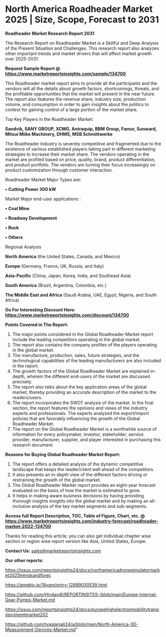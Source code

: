  # North America Roadheader Market 2025 | Size, Scope, Forecast to 2031

<strong>Roadheader Market Research Report 2031</strong>

The Research Report on Roadheader Market is a Skillful and Deep Analysis of the Present Situation and Challenges. This research report also analyzes other important trends and market drivers that will affect market growth over 2025-2031.

<strong>Request Sample Report @ <a href=https://www.marketreportsinsights.com/sample/134700>https://www.marketreportsinsights.com/sample/134700</a></strong>

This Roadheader market report aims to provide all the participants and the vendors will all the details about growth factors, shortcomings, threats, and the profitable opportunities that the market will present in the near future. The report also features the revenue share, industry size, production volume, and consumption in order to gain insights about the politics to contest for gaining control of a large portion of the market share.

Top Key Players in the Roadheader Market:

<strong>Sandvik, SANY GROUP, XCMG, Antraquip, BBM Group, Famur, Sunward, Mitsui Miike Machinery, DHMS, MSB Schmittwerke</strong>

The Roadheader Industry is severely competitive and fragmented due to the existence of various established players taking part in different marketing strategies to increase their market share. The vendors operating in the market are profiled based on price, quality, brand, product differentiation, and product portfolio. The vendors are turning their focus increasingly on product customization through customer interaction.

Roadheader Market Major Types are:

<strong>• Cutting Power 300 kW</strong>

Market Major end-user applications :

<strong>• Coal Mine

• Roadway Development

• Rock

• Others</strong>

Regional Analysis

</u><strong><b>North America</b></strong> (the United States, Canada, and Mexico)

<strong><b>Europe </b></strong>(Germany, France, UK, Russia, and Italy)

<strong><b>Asia-Pacific</b></strong> (China, Japan, Korea, India, and Southeast Asia)

<strong><b>South America</b></strong> (Brazil, Argentina, Colombia, etc.)

<strong><b>The Middle East and Africa</b></strong> (Saudi Arabia, UAE, Egypt, Nigeria, and South Africa)

<strong>Go For Interesting Discount Here: <a href=https://www.marketreportsinsights.com/discount/134700>https://www.marketreportsinsights.com/discount/134700</a></strong>

<strong>Points Covered in The Report:</strong>
<ol>
  <li>The major points considered in the Global Roadheader Market report include the leading competitors operating in the global market.</li>
  <li>The report also contains the company profiles of the players operating in the global market.</li>
  <li>The manufacture, production, sales, future strategies, and the technological capabilities of the leading manufacturers are also included in the report.</li>
  <li>The growth factors of the Global Roadheader Market are explained in-depth, wherein the different end-users of the market are discussed precisely.</li>
  <li>The report also talks about the key application areas of the global market, thereby providing an accurate description of the market to the readers/users.</li>
  <li>The report incorporates the SWOT analysis of the market. In the final section, the report features the opinions and views of the industry experts and professionals. The experts analyzed the export/import policies that are favorably influencing the growth of the Global Roadheader Market.</li>
  <li>The report on the Global Roadheader Market is a worthwhile source of information for every policymaker, investor, stakeholder, service provider, manufacturer, supplier, and player interested in purchasing this research document.</li>
</ol>
<strong>Reasons for Buying Global Roadheader Market Report:</strong>

<ol>
  <li>The report offers a detailed analysis of the dynamic competitive landscape that keeps the reader/client well ahead of the competitors.</li>
  <li>It also presents an in-depth view of the different factors driving or restraining the growth of the global market.</li>
  <li>The Global Roadheader Market report provides an eight-year forecast evaluated on the basis of how the market is estimated to grow.</li>
  <li>It helps in making aware business decisions by having providing thorough insights insights into the global market and by making an all-inclusive analysis of the key market segments and sub-segments.</li>
</ol>
<strong>Access full Report Description, TOC, Table of Figure, Chart, etc. @ <a href=https://www.marketreportsinsights.com/industry-forecast/roadheader-market-2022-134700>https://www.marketreportsinsights.com/industry-forecast/roadheader-market-2022-134700</a></strong>


Thanks for reading this article; you can also get individual chapter wise section or region wise report version like Asia, United States, Europe.

<strong>Contact Us:</strong>
sales@marketreportsinsights.com

<strong>Our other reports:</strong>

<a href=https://issuu.com/reportsinsights24/docs/northamericadronesimulatormarket2025trendsandforec>https://issuu.com/reportsinsights24/docs/northamericadronesimulatormarket2025trendsandforec</a>

<a href=https://ameblo.jp/18yam/entry-12889030539.html>https://ameblo.jp/18yam/entry-12889030539.html</a>

<a href=https://github.com/Hindavi8/REPORTINSITES-/blob/main/Europe-Internal-Gear-Pumps-Market.md>https://github.com/Hindavi8/REPORTINSITES-/blob/main/Europe-Internal-Gear-Pumps-Market.md</a>

<a href=https://issuu.com/reportsinsights24/docs/europehighelectronmobilitytransistorshemtmarket202>https://issuu.com/reportsinsights24/docs/europehighelectronmobilitytransistorshemtmarket202</a>

<a href=https://github.com/tyagianjali24/a/blob/main/North-America-3D-Measurement-Devices-Market.md>https://github.com/tyagianjali24/a/blob/main/North-America-3D-Measurement-Devices-Market.md</a>"
